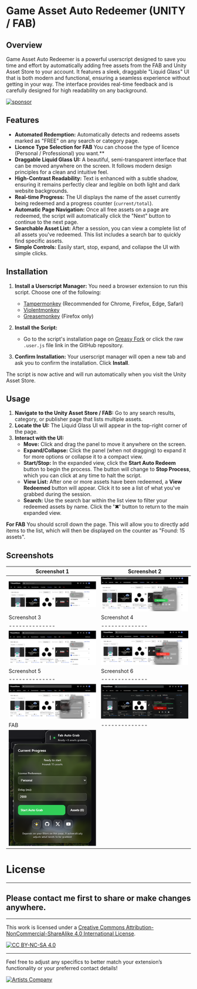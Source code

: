 # Game Asset Auto Redeemer (UNITY / FAB)

## Overview

Game Asset Auto Redeemer is a powerful userscript designed to save you time and effort by automatically adding free assets from the FAB and Unity Asset Store to your account. It features a sleek, draggable "Liquid Glass" UI that is both modern and functional, ensuring a seamless experience without getting in your way. The interface provides real-time feedback and is carefully designed for high readability on any background.

[![sponsor](https://www.buymeacoffee.com/assets/img/custom_images/orange_img.png)](https://www.buymeacoffee.com/creos)

## Features

*   **Automated Redemption:** Automatically detects and redeems assets marked as "FREE" on any search or category page.
*   **Licence Type Selection for FAB** You can choose the type of licence (Personal / Professional) you want.**
*   **Draggable Liquid Glass UI:** A beautiful, semi-transparent interface that can be moved anywhere on the screen. It follows modern design principles for a clean and intuitive feel.
*   **High-Contrast Readability:** Text is enhanced with a subtle shadow, ensuring it remains perfectly clear and legible on both light and dark website backgrounds.
*   **Real-time Progress:** The UI displays the name of the asset currently being redeemed and a progress counter (`current/total`).
*   **Automatic Page Navigation:** Once all free assets on a page are redeemed, the script will automatically click the "Next" button to continue to the next page.
*   **Searchable Asset List:** After a session, you can view a complete list of all assets you've redeemed. This list includes a search bar to quickly find specific assets.
*   **Simple Controls:** Easily start, stop, expand, and collapse the UI with simple clicks.


## Installation

1.  **Install a Userscript Manager:** You need a browser extension to run this script. Choose one of the following:
    *   [Tampermonkey](https://www.tampermonkey.net/) (Recommended for Chrome, Firefox, Edge, Safari)
    *   [Violentmonkey](https://violentmonkey.github.io/)
    *   [Greasemonkey](https://www.greasespot.net/) (Firefox only)

2.  **Install the Script:**
    *   Go to the script's installation page on [Greasy Fork](https://greasyfork.org/en/users/1496946-creos) or click the raw `.user.js` file link in the GitHub repository.

3.  **Confirm Installation:** Your userscript manager will open a new tab and ask you to confirm the installation. Click **Install**.

The script is now active and will run automatically when you visit the Unity Asset Store.


## Usage

1.  **Navigate to the Unity Asset Store / FAB:** Go to any search results, category, or publisher page that lists multiple assets.
2.  **Locate the UI:** The Liquid Glass UI will appear in the top-right corner of the page.
3.  **Interact with the UI:**
    *   **Move:** Click and drag the panel to move it anywhere on the screen.
    *   **Expand/Collapse:** Click the panel (when not dragging) to expand it for more options or collapse it to a compact view.
    *   **Start/Stop:** In the expanded view, click the **Start Auto Redeem** button to begin the process. The button will change to **Stop Process**, which you can click at any time to halt the script.
    *   **View List:** After one or more assets have been redeemed, a **View Redeemed** button will appear. Click it to see a list of what you've grabbed during the session.
    *   **Search:** Use the search bar within the list view to filter your redeemed assets by name. Click the **'✖'** button to return to the main expanded view.

**For FAB** You should scroll down the page. This will allow you to directly add items to the list, which will then be displayed on the counter as "Found: 15 assets".

## Screenshots

| Screenshot 1 | Screenshot 2 |
|--------------|--------------|
| ![Screenshot 1](https://raw.githubusercontent.com/creosB/Game-Asset-Auto-Redeemer/refs/heads/main/images/1.png) | ![Screenshot 2](https://raw.githubusercontent.com/creosB/Game-Asset-Auto-Redeemer/refs/heads/main/images/2.png) |
| Screenshot 3 | Screenshot 4 |
|--------------|--------------|
| ![Screenshot 3](https://raw.githubusercontent.com/creosB/Game-Asset-Auto-Redeemer/refs/heads/main/images/3.png) | ![Screenshot 4](https://raw.githubusercontent.com/creosB/Game-Asset-Auto-Redeemer/refs/heads/main/images/4.png) |
| Screenshot 5 | Screenshot 6 |
|--------------|--------------|
| ![Screenshot 5](https://raw.githubusercontent.com/creosB/Game-Asset-Auto-Redeemer/refs/heads/main/images/5.png) | ![Screenshot 6](https://raw.githubusercontent.com/creosB/Game-Asset-Auto-Redeemer/refs/heads/main/images/6.png) |
| FAB |--------------|
| ![Screenshot 7](https://raw.githubusercontent.com/creosB/Game-Asset-Auto-Redeemer/refs/heads/main/images/7.png) |


# License

---

## Please contact me first to share or make changes anywhere.
***
This work is licensed under a
[Creative Commons Attribution-NonCommercial-ShareAlike 4.0 International License][cc-by-nc-sa].

[![CC BY-NC-SA 4.0][cc-by-nc-sa-image]][cc-by-nc-sa]

[cc-by-nc-sa]: http://creativecommons.org/licenses/by-nc-sa/4.0/
[cc-by-nc-sa-image]: https://licensebuttons.net/l/by-nc-sa/4.0/88x31.png
[cc-by-nc-sa-shield]: https://img.shields.io/badge/License-CC%20BY--NC--SA%204.0-lightgrey.svg
***

Feel free to adjust any specifics to better match your extension’s functionality or your preferred contact details!

<a href="https://artistscompany.net/">
  <img src="https://raw.githubusercontent.com/creosB/presentation/main/background.png" alt="Artists Company" width="800">
</a>
